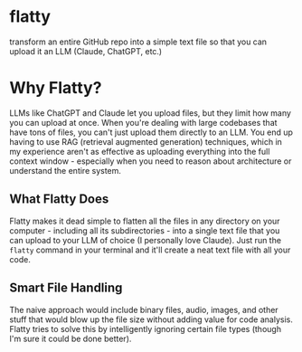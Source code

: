 # flatty
transform an entire GitHub repo into a simple text file so that you can upload it an LLM (Claude, ChatGPT, etc.)

# Why Flatty?

LLMs like ChatGPT and Claude let you upload files, but they limit how many you can upload at once. When you're dealing with large codebases that have tons of files, you can't just upload them directly to an LLM. You end up having to use RAG (retrieval augmented generation) techniques, which in my experience aren't as effective as uploading everything into the full context window - especially when you need to reason about architecture or understand the entire system.

## What Flatty Does

Flatty makes it dead simple to flatten all the files in any directory on your computer - including all its subdirectories - into a single text file that you can upload to your LLM of choice (I personally love Claude). Just run the `flatty` command in your terminal and it'll create a neat text file with all your code.

## Smart File Handling

The naive approach would include binary files, audio, images, and other stuff that would blow up the file size without adding value for code analysis. Flatty tries to solve this by intelligently ignoring certain file types (though I'm sure it could be done better).
